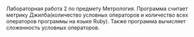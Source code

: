 Лабораторная работа 2 по предмету Метрология. Программа считает метрику Джилба(количество условных операторов и количество всех операторов программы на языке Ruby). 
Также программа вычисляет сложенность условных операторов.
